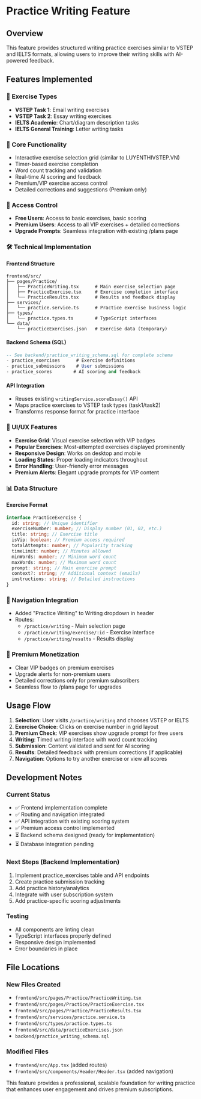 # Practice Writing Feature

## Overview

This feature provides structured writing practice exercises similar to VSTEP and IELTS formats, allowing users to improve their writing skills with AI-powered feedback.

## Features Implemented

### 📝 Exercise Types

- **VSTEP Task 1**: Email writing exercises
- **VSTEP Task 2**: Essay writing exercises
- **IELTS Academic**: Chart/diagram description tasks
- **IELTS General Training**: Letter writing tasks

### 🎯 Core Functionality

- Interactive exercise selection grid (similar to LUYENTHIVSTEP.VN)
- Timer-based exercise completion
- Word count tracking and validation
- Real-time AI scoring and feedback
- Premium/VIP exercise access control
- Detailed corrections and suggestions (Premium only)

### 🔐 Access Control

- **Free Users**: Access to basic exercises, basic scoring
- **Premium Users**: Access to all VIP exercises + detailed corrections
- **Upgrade Prompts**: Seamless integration with existing /plans page

### 🛠 Technical Implementation

#### Frontend Structure

```
frontend/src/
├── pages/Practice/
│   ├── PracticeWriting.tsx      # Main exercise selection page
│   ├── PracticeExercise.tsx     # Exercise completion interface
│   └── PracticeResults.tsx      # Results and feedback display
├── services/
│   └── practice.service.ts      # Practice exercise business logic
├── types/
│   └── practice.types.ts        # TypeScript interfaces
└── data/
    └── practiceExercises.json   # Exercise data (temporary)
```

#### Backend Schema (SQL)

```sql
-- See backend/practice_writing_schema.sql for complete schema
- practice_exercises      # Exercise definitions
- practice_submissions    # User submissions
- practice_scores        # AI scoring and feedback
```

#### API Integration

- Reuses existing `writingService.scoreEssay()` API
- Maps practice exercises to VSTEP task types (task1/task2)
- Transforms response format for practice interface

### 🎨 UI/UX Features

- **Exercise Grid**: Visual exercise selection with VIP badges
- **Popular Exercises**: Most-attempted exercises displayed prominently
- **Responsive Design**: Works on desktop and mobile
- **Loading States**: Proper loading indicators throughout
- **Error Handling**: User-friendly error messages
- **Premium Alerts**: Elegant upgrade prompts for VIP content

### 📊 Data Structure

#### Exercise Format

```typescript
interface PracticeExercise {
  id: string; // Unique identifier
  exerciseNumber: number; // Display number (01, 02, etc.)
  title: string; // Exercise title
  isVip: boolean; // Premium access required
  totalAttempts: number; // Popularity tracking
  timeLimit: number; // Minutes allowed
  minWords: number; // Minimum word count
  maxWords: number; // Maximum word count
  prompt: string; // Main exercise prompt
  context?: string; // Additional context (emails)
  instructions: string; // Detailed instructions
}
```

### 🚀 Navigation Integration

- Added "Practice Writing" to Writing dropdown in header
- Routes:
  - `/practice/writing` - Main selection page
  - `/practice/writing/exercise/:id` - Exercise interface
  - `/practice/writing/results` - Results display

### 🎯 Premium Monetization

- Clear VIP badges on premium exercises
- Upgrade alerts for non-premium users
- Detailed corrections only for premium subscribers
- Seamless flow to /plans page for upgrades

## Usage Flow

1. **Selection**: User visits `/practice/writing` and chooses VSTEP or IELTS
2. **Exercise Choice**: Clicks on exercise number in grid layout
3. **Premium Check**: VIP exercises show upgrade prompt for free users
4. **Writing**: Timed writing interface with word count tracking
5. **Submission**: Content validated and sent for AI scoring
6. **Results**: Detailed feedback with premium corrections (if applicable)
7. **Navigation**: Options to try another exercise or view all scores

## Development Notes

### Current Status

- ✅ Frontend implementation complete
- ✅ Routing and navigation integrated
- ✅ API integration with existing scoring system
- ✅ Premium access control implemented
- ⏳ Backend schema designed (ready for implementation)
- ⏳ Database integration pending

### Next Steps (Backend Implementation)

1. Implement practice_exercises table and API endpoints
2. Create practice submission tracking
3. Add practice history/analytics
4. Integrate with user subscription system
5. Add practice-specific scoring adjustments

### Testing

- All components are linting clean
- TypeScript interfaces properly defined
- Responsive design implemented
- Error boundaries in place

## File Locations

### New Files Created

- `frontend/src/pages/Practice/PracticeWriting.tsx`
- `frontend/src/pages/Practice/PracticeExercise.tsx`
- `frontend/src/pages/Practice/PracticeResults.tsx`
- `frontend/src/services/practice.service.ts`
- `frontend/src/types/practice.types.ts`
- `frontend/src/data/practiceExercises.json`
- `backend/practice_writing_schema.sql`

### Modified Files

- `frontend/src/App.tsx` (added routes)
- `frontend/src/components/Header/Header.tsx` (added navigation)

This feature provides a professional, scalable foundation for writing practice that enhances user engagement and drives premium subscriptions.
